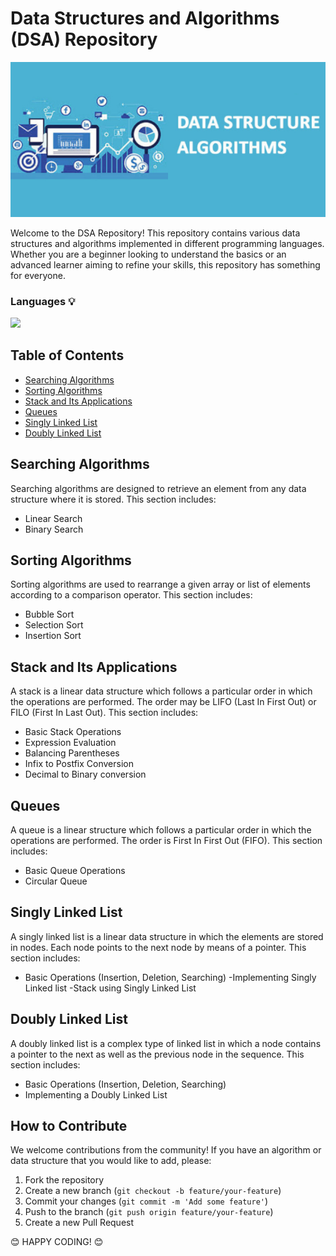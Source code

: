 # Data Structures and Algorithms (DSA) Repository

<p align="center">
  <img src="https://github.com/hiteshpatil2005/Data-Structures-Algorithm/blob/main/img/New%20Project%20(11)(130).jpg" alt="DSA Repository">
</p>

Welcome to the DSA Repository! This repository contains various data structures and algorithms implemented in different programming languages. Whether you are a beginner looking to understand the basics or an advanced learner aiming to refine your skills, this repository has something for everyone.
### Languages 💡

  <a href="https://skillicons.dev">
    <img src="https://skillicons.dev/icons?i=c,java" />
  </a>

## Table of Contents
- [Searching Algorithms](#searching-algorithms)
- [Sorting Algorithms](#sorting-algorithms)
- [Stack and Its Applications](#stack-and-its-applications)
- [Queues](#queues)
- [Singly Linked List](#singly-linked-list)
- [Doubly Linked List](#doubly-linked-list)

## Searching Algorithms
Searching algorithms are designed to retrieve an element from any data structure where it is stored. This section includes:
- Linear Search
- Binary Search

## Sorting Algorithms
Sorting algorithms are used to rearrange a given array or list of elements according to a comparison operator. This section includes:
- Bubble Sort
- Selection Sort
- Insertion Sort

## Stack and Its Applications
A stack is a linear data structure which follows a particular order in which the operations are performed. The order may be LIFO (Last In First Out) or FILO (First In Last Out). This section includes:
- Basic Stack Operations
- Expression Evaluation
- Balancing Parentheses
- Infix to Postfix Conversion
- Decimal to Binary conversion

## Queues
A queue is a linear structure which follows a particular order in which the operations are performed. The order is First In First Out (FIFO). This section includes:
- Basic Queue Operations
- Circular Queue

## Singly Linked List
A singly linked list is a linear data structure in which the elements are stored in nodes. Each node points to the next node by means of a pointer. This section includes:
- Basic Operations (Insertion, Deletion, Searching)
-Implementing Singly Linked list
-Stack using Singly Linked List

## Doubly Linked List
A doubly linked list is a complex type of linked list in which a node contains a pointer to the next as well as the previous node in the sequence. This section includes:
- Basic Operations (Insertion, Deletion, Searching)
- Implementing a Doubly Linked List

## How to Contribute
We welcome contributions from the community! If you have an algorithm or data structure that you would like to add, please:
1. Fork the repository
2. Create a new branch (`git checkout -b feature/your-feature`)
3. Commit your changes (`git commit -m 'Add some feature'`)
4. Push to the branch (`git push origin feature/your-feature`)
5. Create a new Pull Request


😊 HAPPY CODING! 😊
